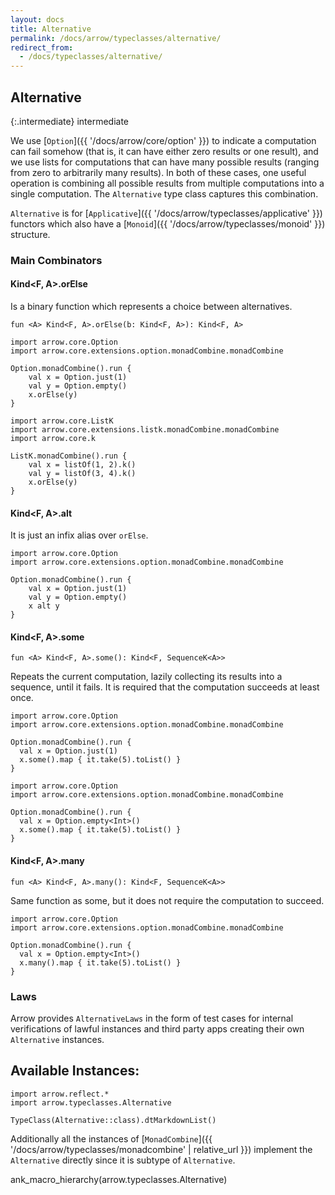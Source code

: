 ```yaml
---
layout: docs
title: Alternative
permalink: /docs/arrow/typeclasses/alternative/
redirect_from:
  - /docs/typeclasses/alternative/
---
```


## Alternative

{:.intermediate}
intermediate

We use [`Option`]({{ '/docs/arrow/core/option' }}) to indicate a computation can fail somehow (that is, it can have either zero results or one result), and we use lists for computations that can have many possible results (ranging from zero to arbitrarily many results). In both of these cases, one useful operation is combining all possible results from multiple computations into a single computation. The `Alternative` type class captures this combination.

`Alternative` is for [`Applicative`]({{ '/docs/arrow/typeclasses/applicative' }}) functors which also have a [`Monoid`]({{ '/docs/arrow/typeclasses/monoid' }}) structure.

### Main Combinators

#### Kind<F, A>.orElse

Is a binary function which represents a choice between alternatives.

`fun <A> Kind<F, A>.orElse(b: Kind<F, A>): Kind<F, A>`

```kotlin:ank
import arrow.core.Option
import arrow.core.extensions.option.monadCombine.monadCombine

Option.monadCombine().run {
    val x = Option.just(1)
    val y = Option.empty()
    x.orElse(y)
}
```

```kotlin:ank
import arrow.core.ListK
import arrow.core.extensions.listk.monadCombine.monadCombine
import arrow.core.k

ListK.monadCombine().run {
    val x = listOf(1, 2).k()
    val y = listOf(3, 4).k()
    x.orElse(y)
}
```

#### Kind<F, A>.alt

It is just an infix alias over `orElse`.

```kotlin:ank
import arrow.core.Option
import arrow.core.extensions.option.monadCombine.monadCombine

Option.monadCombine().run {
    val x = Option.just(1)
    val y = Option.empty()
    x alt y
}
```

#### Kind<F, A>.some

`fun <A> Kind<F, A>.some(): Kind<F, SequenceK<A>>`

Repeats the current computation, lazily collecting its results into a sequence, until it fails. It is required that the computation succeeds at least once.

```kotlin:ank
import arrow.core.Option
import arrow.core.extensions.option.monadCombine.monadCombine

Option.monadCombine().run { 
  val x = Option.just(1)
  x.some().map { it.take(5).toList() }
}
```

```kotlin:ank
import arrow.core.Option
import arrow.core.extensions.option.monadCombine.monadCombine

Option.monadCombine().run { 
  val x = Option.empty<Int>()
  x.some().map { it.take(5).toList() }
}
```

#### Kind<F, A>.many

`fun <A> Kind<F, A>.many(): Kind<F, SequenceK<A>>`

Same function as some, but it does not require the computation to succeed.

```kotlin:ank
import arrow.core.Option
import arrow.core.extensions.option.monadCombine.monadCombine

Option.monadCombine().run { 
  val x = Option.empty<Int>()
  x.many().map { it.take(5).toList() }
}
```

### Laws

Arrow provides `AlternativeLaws` in the form of test cases for internal verifications of lawful instances and third party apps creating their own `Alternative` instances.

## Available Instances:

```kotlin:ank:replace
import arrow.reflect.*
import arrow.typeclasses.Alternative

TypeClass(Alternative::class).dtMarkdownList()
```

Additionally all the instances of [`MonadCombine`]({{ '/docs/arrow/typeclasses/monadcombine' | relative_url }}) implement the `Alternative` directly since it is subtype of `Alternative`.

ank_macro_hierarchy(arrow.typeclasses.Alternative)
